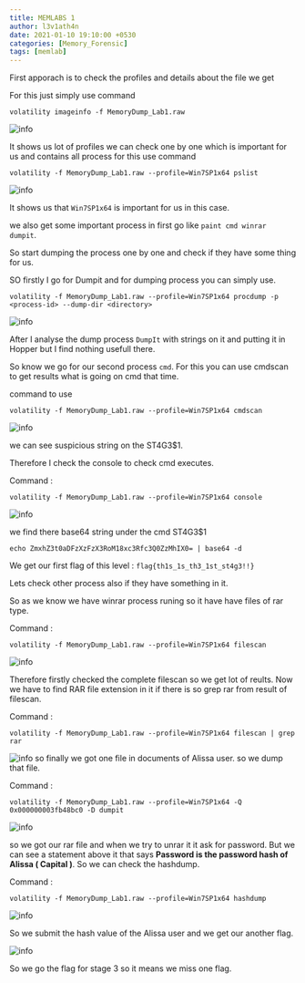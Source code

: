 ```yaml
---
title: MEMLABS 1
author: l3v1ath4n
date: 2021-01-10 19:10:00 +0530
categories: [Memory_Forensic]
tags: [memlab]
---
```


First apporach is to check the profiles and details about the file we get 


For this just simply use command 

` volatility imageinfo -f MemoryDump_Lab1.raw `

![info](https://github.com/VulnFreak/vulnfreak.github.io/tree/master/assets/memlabs/memlabs/mem-1-0.png "info")

It shows us lot of profiles we can check one by one which is important for us and contains all process for this use command 

` volatility -f MemoryDump_Lab1.raw --profile=Win7SP1x64 pslist `

![info](https://github.com/VulnFreak/vulnfreak.github.io/tree/master/assets/memlabs/memlabs/mem-1-1.png "info")

It shows us that `Win7SP1x64` is important for us in this case.

we also get some important process in first go like ` paint cmd winrar dumpit `.

So start dumping the process one by one and check if they have some thing for us.

SO firstly I go for Dumpit and for dumping process you can simply use.

` volatility -f MemoryDump_Lab1.raw --profile=Win7SP1x64 procdump -p <process-id> --dump-dir <directory> `

![info](https://github.com/VulnFreak/vulnfreak.github.io/tree/master/assets/memlabs/memlabs/mem-1-2.png "info")

After I analyse the dump process ` DumpIt ` with strings on it and putting it in Hopper but I find nothing usefull there.

So know we go for our second process ` cmd `. For this you can use cmdscan to get results what is going on cmd that time.

command to use 

` volatility -f MemoryDump_Lab1.raw --profile=Win7SP1x64 cmdscan `

![info](https://github.com/VulnFreak/vulnfreak.github.io/tree/master/assets/memlabs/memlabs/mem-1-3.png "info")

we can see suspicious string on the ST4G3$1. 

Therefore I check the console to check cmd executes.

Command : 

` volatility -f MemoryDump_Lab1.raw --profile=Win7SP1x64 console `

![info](https://github.com/VulnFreak/vulnfreak.github.io/tree/master/assets/memlabs/memlabs/mem-1-4.png "info")

we find there base64 string under the cmd ST4G3$1

` echo ZmxhZ3t0aDFzXzFzX3RoM18xc3Rfc3Q0ZzMhIX0= | base64 -d `

We get our first flag of this level : ` flag{th1s_1s_th3_1st_st4g3!!} `

Lets check other process also if they have something in it.


So as we know we have winrar process runing so it have have files of rar type.

Command : 

` volatility -f MemoryDump_Lab1.raw --profile=Win7SP1x64 filescan `

![info](https://github.com/VulnFreak/vulnfreak.github.io/tree/master/assets/memlabs/memlabs/mem-1-5.png "info")

Therefore firstly checked the complete filescan so we get lot of reults. Now we have to find RAR file extension in it if there is so grep rar from result of filescan.

Command : 

` volatility -f MemoryDump_Lab1.raw --profile=Win7SP1x64 filescan | grep rar `

![info](https://github.com/VulnFreak/vulnfreak.github.io/tree/master/assets/memlabs/memlabs/mem-1-6.png "info")
so finally we got one file in documents of Alissa user. so we dump that file.

Command :

` volatility -f MemoryDump_Lab1.raw --profile=Win7SP1x64 -Q 0x000000003fb48bc0 -D dumpit ` 

![info](https://github.com/VulnFreak/vulnfreak.github.io/tree/master/assets/memlabs/memlabs/mem-1-7.png "info" )

so we got our rar file and when we try to unrar it it ask for password. But we can see a statement above it that says **Password is the password hash of Alissa ( Capital )**. So we can check the hashdump.

Command : 

` volatility -f MemoryDump_Lab1.raw --profile=Win7SP1x64 hashdump `

![info](https://github.com/VulnFreak/vulnfreak.github.io/tree/master/assets/memlabs/memlabs/mem-1-8.png "info")

So we submit the hash value of the Alissa user and we get our another flag.

![info](https://github.com/VulnFreak/vulnfreak.github.io/tree/master/assets/memlabs/memlabs/mem-1-9.png "info")

So we go the flag for stage 3 so it means we miss one flag.



